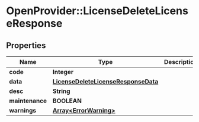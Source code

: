 # OpenProvider::LicenseDeleteLicenseResponse

## Properties
Name | Type | Description | Notes
------------ | ------------- | ------------- | -------------
**code** | **Integer** |  | [optional] 
**data** | [**LicenseDeleteLicenseResponseData**](LicenseDeleteLicenseResponseData.md) |  | [optional] 
**desc** | **String** |  | [optional] 
**maintenance** | **BOOLEAN** |  | [optional] 
**warnings** | [**Array&lt;ErrorWarning&gt;**](ErrorWarning.md) |  | [optional] 

